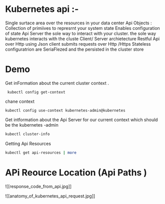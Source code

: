 
# Kubernetes api :-
Single surtace area over the resources in your data center
Api Objects :
 Collection of primiives to represrnt your system state 
 Enables configuration of state 
 Api Server 
  the sole way to interact with your cluster.
  the sole way kubernetes interacts with the cluste
  Client/ Server archietecture
  Restful Api over Http using Json
  client submits requests over Http /Https
  Stateless
   configuratrion are SeriaFlezed and the persisted in the cluster store


# Demo 
Get inFormation about the current  cluster context . 
```
 kubectl config get-context
```
chane context 
```
kubectl config use-context kubernetes-admin@kubernetes
```
Get intformation about the Api Server for  our current context which should be the kubernetes -admin
``` bash
kubectl cluster-info 
```

Getting Api Resources 
```  bash
kubectl get api-resources | more
```

# APi Reource Location (Api Paths )
![[response_code_from_api.jpg]]


![[anatomy_of_kubernetes_api_request.jpg]]

